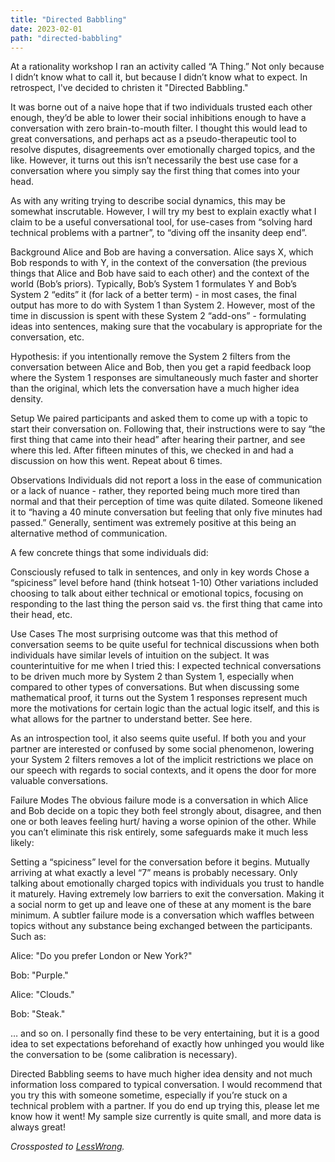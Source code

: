 ```yaml
---
title: "Directed Babbling"
date: 2023-02-01
path: "directed-babbling"
---
```



At a rationality workshop I ran an activity called “A Thing.” Not only because I didn’t know what to call it, but because I didn’t know what to expect. In retrospect, I've decided to christen it "Directed Babbling."

It was borne out of a naive hope that if two individuals trusted each other enough, they’d be able to lower their social inhibitions enough to have a conversation with zero brain-to-mouth filter. I thought this would lead to great conversations, and perhaps act as a pseudo-therapeutic tool to resolve disputes, disagreements over emotionally charged topics, and the like. However, it turns out this isn’t necessarily the best use case for a conversation where you simply say the first thing that comes into your head.

As with any writing trying to describe social dynamics, this may be somewhat inscrutable. However, I will try my best to explain exactly what I claim to be a useful conversational tool, for use-cases from “solving hard technical problems with a partner”, to “diving off the insanity deep end”.

Background
Alice and Bob are having a conversation. Alice says X, which Bob responds to with Y, in the context of the conversation (the previous things that Alice and Bob have said to each other) and the context of the world (Bob’s priors). Typically, Bob’s System 1 formulates Y and Bob’s System 2 “edits” it (for lack of a better term) - in most cases, the final output has more to do with System 1 than System 2. However, most of the time in discussion is spent with these System 2 “add-ons” - formulating ideas into sentences, making sure that the vocabulary is appropriate for the conversation, etc.

Hypothesis: if you intentionally remove the System 2 filters from the conversation between Alice and Bob, then you get a rapid feedback loop where the System 1 responses are simultaneously much faster and shorter than the original, which lets the conversation have a much higher idea density.

Setup
We paired participants and asked them to come up with a topic to start their conversation on. Following that, their instructions were to say “the first thing that came into their head” after hearing their partner, and see where this led. After fifteen minutes of this, we checked in and had a discussion on how this went. Repeat about 6 times.

Observations
Individuals did not report a loss in the ease of communication or a lack of nuance - rather, they reported being much more tired than normal and that their perception of time was quite dilated. Someone likened it to “having a 40 minute conversation but feeling that only five minutes had passed.” Generally, sentiment was extremely positive at this being an alternative method of communication.

A few concrete things that some individuals did:

Consciously refused to talk in sentences, and only in key words Chose a “spiciness” level before hand (think hotseat 1-10) Other variations included choosing to talk about either technical or emotional topics, focusing on responding to the last thing the person said vs. the first thing that came into their head, etc.

Use Cases
The most surprising outcome was that this method of conversation seems to be quite useful for technical discussions when both individuals have similar levels of intuition on the subject. It was counterintuitive for me when I tried this: I expected technical conversations to be driven much more by System 2 than System 1, especially when compared to other types of conversations. But when discussing some mathematical proof, it turns out the System 1 responses represent much more the motivations for certain logic than the actual logic itself, and this is what allows for the partner to understand better. See here.

As an introspection tool, it also seems quite useful. If both you and your partner are interested or confused by some social phenomenon, lowering your System 2 filters removes a lot of the implicit restrictions we place on our speech with regards to social contexts, and it opens the door for more valuable conversations.

Failure Modes
The obvious failure mode is a conversation in which Alice and Bob decide on a topic they both feel strongly about, disagree, and then one or both leaves feeling hurt/ having a worse opinion of the other. While you can’t eliminate this risk entirely, some safeguards make it much less likely:

Setting a “spiciness” level for the conversation before it begins. Mutually arriving at what exactly a level “7” means is probably necessary. Only talking about emotionally charged topics with individuals you trust to handle it maturely. Having extremely low barriers to exit the conversation. Making it a social norm to get up and leave one of these at any moment is the bare minimum. A subtler failure mode is a conversation which waffles between topics without any substance being exchanged between the participants. Such as:

Alice: "Do you prefer London or New York?"

Bob: "Purple."

Alice: "Clouds."

Bob: "Steak."

… and so on. I personally find these to be very entertaining, but it is a good idea to set expectations beforehand of exactly how unhinged you would like the conversation to be (some calibration is necessary).

Directed Babbling seems to have much higher idea density and not much information loss compared to typical conversation. I would recommend that you try this with someone sometime, especially if you’re stuck on a technical problem with a partner. If you do end up trying this, please let me know how it went! My sample size currently is quite small, and more data is always great!

*Crossposted to [LessWrong](https://www.lesswrong.com/posts/KYbr42thX6aJwA49i/directed-babbling).*

